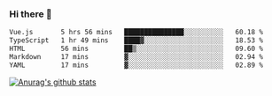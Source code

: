 ### Hi there 👋



<!--
**webB1an/webB1an** is a ✨ _special_ ✨ repository because its `README.md` (this file) appears on your GitHub profile.

Here are some ideas to get you started:

- 🔭 I’m currently working on ...
- 🌱 I’m currently learning ...
- 👯 I’m looking to collaborate on ...
- 🤔 I’m looking for help with ...
- 💬 Ask me about ...
- 📫 How to reach me: ...
- 😄 Pronouns: ...
- ⚡ Fun fact: ...
-->

<!--START_SECTION:waka-->

```txt
Vue.js       5 hrs 56 mins   ███████████████░░░░░░░░░░   60.18 %
TypeScript   1 hr 49 mins    ████▓░░░░░░░░░░░░░░░░░░░░   18.53 %
HTML         56 mins         ██▒░░░░░░░░░░░░░░░░░░░░░░   09.60 %
Markdown     17 mins         ▓░░░░░░░░░░░░░░░░░░░░░░░░   02.94 %
YAML         17 mins         ▓░░░░░░░░░░░░░░░░░░░░░░░░   02.89 %
```

<!--END_SECTION:waka-->


[![Anurag's github stats](https://github-readme-stats.vercel.app/api?username=webB1an&show_icons=true&theme=radical)](https://github.com/anuraghazra/github-readme-stats)

